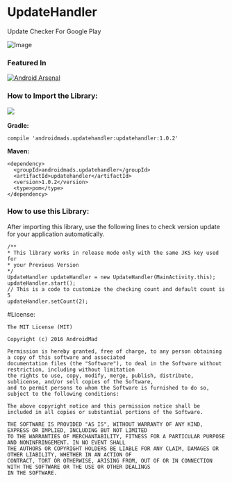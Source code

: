 # UpdateHandler
Update Checker For Google Play

![Image](https://2.bp.blogspot.com/-vzFWGn1sjwU/V1UJktHJqlI/AAAAAAAAAGA/Vv7kRuyf4IgVW_VNlcCmHJCWDhOYK29fwCLcB/s640/post_upadate.png)

### Featured In
[![Android Arsenal](https://img.shields.io/badge/Android%20Arsenal-UpdateHandler-green.svg?style=true)](https://android-arsenal.com/details/1/3777)

### How to Import the Library:
<a href="https://bintray.com/androidmads/maven/androidmads.updatehandler/_latestVersion">
<img src="https://api.bintray.com/packages/androidmads/maven/androidmads.updatehandler/images/download.svg" /></a>
<img href="https://img.shields.io/badge/Android%20Arsenal-UpdateHandler-green.svg"/>

<b>Gradle:</b>
```
compile 'androidmads.updatehandler:updatehandler:1.0.2'
```

<b>Maven:</b>
```
<dependency>
  <groupId>androidmads.updatehandler</groupId>
  <artifactId>updatehandler</artifactId>
  <version>1.0.2</version>
  <type>pom</type>
</dependency>
```
### How to use this Library:

After importing this library, use the following lines to check version update for your application automatically.
```
/** 
* This library works in release mode only with the same JKS key used for 
* your Previous Version
*/
UpdateHandler updateHandler = new UpdateHandler(MainActivity.this);
updateHandler.start();
// This is a code to customize the checking count and default count is 5
updateHandler.setCount(2);
```
#License:
<pre><code>The MIT License (MIT)

Copyright (c) 2016 AndroidMad

Permission is hereby granted, free of charge, to any person obtaining a copy of this software and associated 
documentation files (the "Software"), to deal in the Software without restriction, including without limitation 
the rights to use, copy, modify, merge, publish, distribute, sublicense, and/or sell copies of the Software, 
and to permit persons to whom the Software is furnished to do so, subject to the following conditions:

The above copyright notice and this permission notice shall be included in all copies or substantial portions of the Software.

THE SOFTWARE IS PROVIDED "AS IS", WITHOUT WARRANTY OF ANY KIND, EXPRESS OR IMPLIED, INCLUDING BUT NOT LIMITED 
TO THE WARRANTIES OF MERCHANTABILITY, FITNESS FOR A PARTICULAR PURPOSE AND NONINFRINGEMENT. IN NO EVENT SHALL 
THE AUTHORS OR COPYRIGHT HOLDERS BE LIABLE FOR ANY CLAIM, DAMAGES OR OTHER LIABILITY, WHETHER IN AN ACTION OF 
CONTRACT, TORT OR OTHERWISE, ARISING FROM, OUT OF OR IN CONNECTION WITH THE SOFTWARE OR THE USE OR OTHER DEALINGS 
IN THE SOFTWARE.</code></pre>
